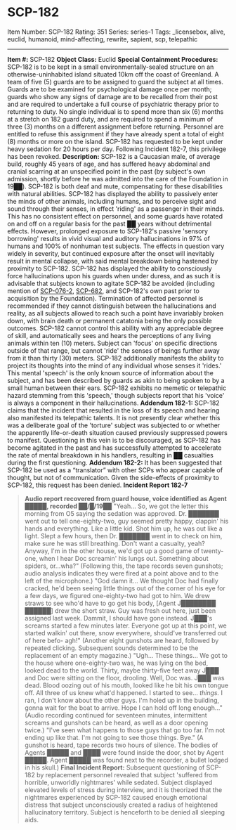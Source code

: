 # SCP-182
Item Number: SCP-182
Rating: 351
Series: series-1
Tags: _licensebox, alive, euclid, humanoid, mind-affecting, rewrite, sapient, scp, telepathic

---

**Item #:** SCP-182
**Object Class:** Euclid
**Special Containment Procedures:** SCP-182 is to be kept in a small environmentally-sealed structure on an otherwise-uninhabited island situated 10km off the coast of Greenland. A team of five (5) guards are to be assigned to guard the subject at all times. Guards are to be examined for psychological damage once per month; guards who show any signs of damage are to be recalled from their post and are required to undertake a full course of psychiatric therapy prior to returning to duty. No single individual is to spend more than six (6) months at a stretch on 182 guard duty, and are required to spend a minimum of three (3) months on a different assignment before returning. Personnel are entitled to refuse this assignment if they have already spent a total of eight (8) months or more on the island. SCP-182 has requested to be kept under heavy sedation for 20 hours per day. Following Incident 182-7, this privilege has been revoked.
**Description:** SCP-182 is a Caucasian male, of average build, roughly 45 years of age, and has suffered heavy abdominal and cranial scarring at an unspecified point in the past (by subject's own admission, shortly before he was admitted into the care of the Foundation in 19██). SCP-182 is both deaf and mute, compensating for these disabilities with natural abilities.
SCP-182 has displayed the ability to passively enter the minds of other animals, including humans, and to perceive sight and sound through their senses, in effect 'riding' as a passenger in their minds. This has no consistent effect on personnel, and some guards have rotated on and off on a regular basis for the past ██ years without detrimental effects. However, prolonged exposure to SCP-182's passive 'sensory borrowing' results in vivid visual and auditory hallucinations in 97% of humans and 100% of nonhuman test subjects.
The effects in question vary widely in severity, but continued exposure after the onset will inevitably result in mental collapse, with said mental breakdown being hastened by proximity to SCP-182. SCP-182 has displayed the ability to consciously force hallucinations upon his guards when under duress, and as such it is advisable that subjects known to agitate SCP-182 be avoided (including mention of [SCP-076-2](/scp-076), [SCP-682](/scp-682), and SCP-182's own past prior to acquisition by the Foundation). Termination of affected personnel is recommended if they cannot distinguish between the hallucinations and reality, as all subjects allowed to reach such a point have invariably broken down, with brain death or permanent catatonia being the only possible outcomes. SCP-182 cannot control this ability with any appreciable degree of skill, and automatically sees and hears the perceptions of any living animals within ten (10) meters. Subject can 'focus' on specific directions outside of that range, but cannot 'ride' the senses of beings further away from it than thirty (30) meters.
SCP-182 additionally manifests the ability to project its thoughts into the mind of any individual whose senses it 'rides.' This mental 'speech' is the only known source of information about the subject, and has been described by guards as akin to being spoken to by a small human between their ears. SCP-182 exhibits no memetic or telepathic hazard stemming from this 'speech,' though subjects report that his 'voice' is always a component in their hallucinations.
**Addendum 182-1:** SCP-182 claims that the incident that resulted in the loss of its speech and hearing also manifested its telepathic talents. It is not presently clear whether this was a deliberate goal of the 'torture' subject was subjected to or whether the apparently life-or-death situation caused previously suppressed powers to manifest. Questioning in this vein is to be discouraged, as SCP-182 has become agitated in the past and has successfully attempted to accelerate the rate of mental breakdown in his handlers, resulting in ██ casualties during the first questioning.
**Addendum 182-2:** It has been suggested that SCP-182 be used as a “translator” with other SCPs who appear capable of thought, but not of communication. Given the side-effects of proximity to SCP-182, this request has been denied.
**Incident Report 182-7**
> **Audio report recovered from guard house, voice identified as Agent █████, recorded ██/█/19██**
> "Yeah… So, we got the letter this morning from O5 saying the sedation was approved. Dr. ███████ went out to tell one-eighty-two, guy seemed pretty happy, clappin' his hands and everything. Like a little kid. Shot him up, he was out like a light. Slept a few hours, then Dr. ███████ went in to check on him, make sure he was still breathing. Don't want a casualty, yeah? Anyway, I'm in the other house, we'd got up a good game of twenty-one, when I hear Doc screamin' his lungs out. Something about spiders, or…wha?"
> (Following this, the tape records seven gunshots; audio analysis indicates they were fired at a point above and to the left of the microphone.)
> "God damn it… We thought Doc had finally cracked, he'd been seeing little things out of the corner of his eye for a few days, we figured one-eighty-two had got to him. We drew straws to see who'd have to go get his body, [Agent J████████ ██████] drew the short straw. Guy was fresh out here, just been assigned last week. Dammit, I should have gone instead. J███'s screams started a few minutes later. Everyone got up at this point, we started walkin' out there, snow everywhere, should've transferred out of here befo- agh!"
> (Another eight gunshots are heard, followed by repeated clicking. Subsequent sounds determined to be the replacement of an empty magazine.)
> "Ugh… These things… We got to the house where one-eighty-two was, he was lying on the bed, looked dead to the world. Thirty, maybe thirty-five feet away J███ and Doc were sitting on the floor, drooling. Well, Doc was. J███ was dead. Blood oozing out of his mouth, looked like he bit his own tongue off. All three of us knew what'd happened. I started to see… _things._ I ran, I don't know about the other guys. I'm holed up in the building, gonna wait for the boat to arrive. Hope I can hold off long enough…"
> (Audio recording continued for seventeen minutes, intermittent screams and gunshots can be heard, as well as a door opening twice.)
> "I've seen what happens to those guys that go too far. I'm not ending up like that. I'm not going to see those things. Bye."
> (A gunshot is heard, tape records two hours of silence. The bodies of Agents █████ and ████ were found inside the door, shot by Agent █████. Agent █████ was found next to the recorder, a bullet lodged in his skull.)
> **Final Incident Report:** Subsequent questioning of SCP-182 by replacement personnel revealed that subject 'suffered from horrible, unworldly nightmares' while sedated. Subject displayed elevated levels of stress during interview, and it is theorized that the nightmares experienced by SCP-182 caused enough emotional distress that subject unconsciously created a radius of heightened hallucinatory territory. Subject is henceforth to be denied all sleeping aids.